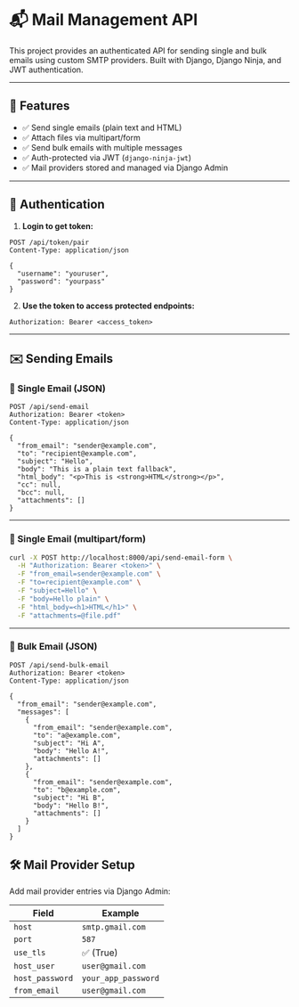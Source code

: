 # 📬 Mail Management API

This project provides an authenticated API for sending single and bulk emails using custom SMTP providers. Built with Django, Django Ninja, and JWT authentication.

---

## 🚀 Features

- ✅ Send single emails (plain text and HTML)
- ✅ Attach files via multipart/form
- ✅ Send bulk emails with multiple messages
- ✅ Auth-protected via JWT (`django-ninja-jwt`)
- ✅ Mail providers stored and managed via Django Admin

---


## 🔐 Authentication

1. **Login to get token:**

```http
POST /api/token/pair
Content-Type: application/json

{
  "username": "youruser",
  "password": "yourpass"
}
```

2. **Use the token to access protected endpoints:**

```http
Authorization: Bearer <access_token>
```

---

## ✉️ Sending Emails

### 🔹 Single Email (JSON)

```http
POST /api/send-email
Authorization: Bearer <token>
Content-Type: application/json

{
  "from_email": "sender@example.com",
  "to": "recipient@example.com",
  "subject": "Hello",
  "body": "This is a plain text fallback",
  "html_body": "<p>This is <strong>HTML</strong></p>",
  "cc": null,
  "bcc": null,
  "attachments": []
}
```

---

### 🔹 Single Email (multipart/form)

```bash
curl -X POST http://localhost:8000/api/send-email-form \
  -H "Authorization: Bearer <token>" \
  -F "from_email=sender@example.com" \
  -F "to=recipient@example.com" \
  -F "subject=Hello" \
  -F "body=Hello plain" \
  -F "html_body=<h1>HTML</h1>" \
  -F "attachments=@file.pdf"
```

---

### 🔹 Bulk Email (JSON)

```http
POST /api/send-bulk-email
Authorization: Bearer <token>
Content-Type: application/json

{
  "from_email": "sender@example.com",
  "messages": [
    {
      "from_email": "sender@example.com",
      "to": "a@example.com",
      "subject": "Hi A",
      "body": "Hello A!",
      "attachments": []
    },
    {
      "from_email": "sender@example.com",
      "to": "b@example.com",
      "subject": "Hi B",
      "body": "Hello B!",
      "attachments": []
    }
  ]
}
```

## 🛠 Mail Provider Setup

Add mail provider entries via Django Admin:

| Field           | Example             |
| --------------- | ------------------- |
| `host`          | `smtp.gmail.com`    |
| `port`          | `587`               |
| `use_tls`       | ✅ (True)            |
| `host_user`     | `user@gmail.com`    |
| `host_password` | `your_app_password` |
| `from_email`    | `user@gmail.com`    |

